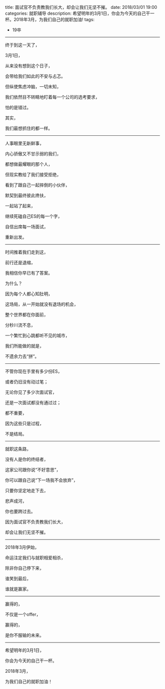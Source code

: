 title: 面试官不负责教我们长大，却会让我们无坚不摧。
date: 2018/03/01 19:00
categories: 就职辅导
description: 希望明年的3月1日，你会为今天的自己干一杯。2018年3月，为我们自己的就职加油! 
tags:
- 19卒

---

终于到这一天了，

3月1日，

从来没有想到这个日子，

会带给我们如此的不安与忐忑。

但纵使焦虑冲脑，一切未知，

我们依然目不转睛地盯着每一个公司的选考要求，

怕的是错过。

其实，

我们最想抓住的都一样。

---

人事眼里无新鲜事，

内心骄傲又不甘示弱的我们，

都想做最耀眼的那个人，

但现实教给了我们接受拒绝，

看到了跟自己一起摔倒的小伙伴，

默契到最终彼此搀扶，

一起站了起来，

继续死磕自己ES的每一个字，

自信出席每一场面试，

重新出发。

---


时间推着我们走到这，

前行还是退缩，

我相信你早已有了答案。

为什么？

因为每个人都心知肚明，

这场局，从一开始就没有退场的机会，

整个世界都在你面前，

分秒川流不息，

一个繁忙到心跳都听不见的城市，

我们所能做的就是，

不遗余力去“拼”。

---

不管你现在手里有多少份ES，

或者仍旧没有动过笔；

无论你见了多少次面试官，

还是一次面试都没有通过过；

都不重要，

因为这些只是过程，

不是结局。

---

就职这条路，

没有人是你的终结者，

这家公司跟你说“不好意思”，

你可以跟自己说“下一场我不会放弃”，

只要你坚定地走下去，

悲声成河，

你也要跨过去。

因为面试官不负责教我们长大，

却会让我们无坚不摧。

---

2018年3月伊始，

命运注定我们与就职相爱相杀，

除非你自己停下来，

谁笑到最后，

谁就是赢家。

---

赢得的，

不仅是一个offer，

赢得的，

是你不服输的未来。

---

希望明年的3月1日，

你会为今天的自己干一杯。

2018年3月，

为我们自己的就职加油！